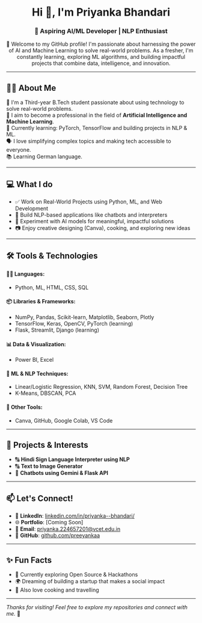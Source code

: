 <h1 align="center">Hi 👋, I'm Priyanka Bhandari</h1>
<h3 align="center">🚀 Aspiring AI/ML Developer | NLP Enthusiast</h3>

<p align="center">
  🤖 Welcome to my GitHub profile! I'm passionate about harnessing the power of AI and Machine Learning to solve real-world problems. As a fresher, I'm constantly learning, exploring ML algorithms, and building impactful projects that combine data, intelligence, and innovation.
</p>

---

## 👩‍💻 About Me

🌟 I'm a Third-year B.Tech student passionate about using technology to solve real-world problems.  
🎯 I aim to become a professional in the field of **Artificial Intelligence and Machine Learning**.  
🧠 Currently learning: PyTorch, TensorFlow and building projects in NLP & ML.  
🗣 I love simplifying complex topics and making tech accessible to everyone.  
📚 Learning German language.

---

## 💻 What I do

- ✅ Work on Real-World Projects using Python, ML, and Web Development  
- 🤖 Build NLP-based applications like chatbots and interpreters  
- 🧪 Experiment with AI models for meaningful, impactful solutions  
- 📷 Enjoy creative designing (Canva), cooking, and exploring new ideas  

---

## 🛠️ Tools & Technologies

#### 👩‍💻 Languages:
- Python, ML, HTML, CSS, SQL

#### 📦 Libraries & Frameworks:
- NumPy, Pandas, Scikit-learn, Matplotlib, Seaborn, Plotly  
- TensorFlow, Keras, OpenCV, PyTorch (learning)  
- Flask, Streamlit, Django (learning)

#### 📊 Data & Visualization:
- Power BI, Excel

#### 🧠 ML & NLP Techniques:
- Linear/Logistic Regression, KNN, SVM, Random Forest, Decision Tree  
- K-Means, DBSCAN, PCA  

#### 🎨 Other Tools:
- Canva, GitHub, Google Colab, VS Code

---

## 🚀 Projects & Interests

- 🔠 **Hindi Sign Language Interpreter using NLP**  
- 🔠 **Text to Image Generator**  
- 🧠 **Chatbots using Gemini & Flask API**

---

## 📫 Let's Connect!

- 🔗 **LinkedIn**: [linkedin.com/in/priyanka--bhandari/](https://www.linkedin.com/in/priyanka--bhandari/)  
- 🌐 **Portfolio**: [Coming Soon]  
- 📧 **Email**: priyanka.224657201@vcet.edu.in  
- 💼 **GitHub**: [github.com/preeyankaa](https://github.com/preeyankaa)

---

## ✨ Fun Facts

- 🌱 Currently exploring Open Source & Hackathons  
- 🌍 Dreaming of building a startup that makes a social impact  
- 🎨 Also love cooking and travelling

---

_Thanks for visiting! Feel free to explore my repositories and connect with me._ 🚀


